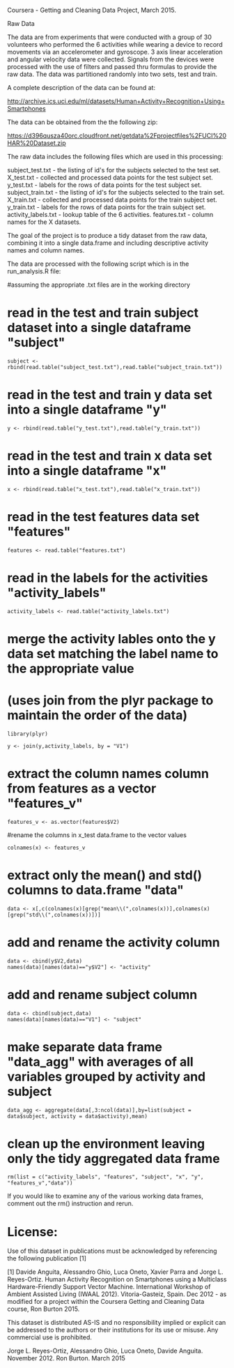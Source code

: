 
Coursera - Getting and Cleaning Data Project, March 2015.


Raw Data

The data are from experiments that were conducted with a group of 30 volunteers who performed the 6 activities while wearing a device to record movements via an accelerometer and gyroscope.  3 axis linear acceleration and angular velocity data were collected.  Signals from the devices were processed with the use of filters and passed thru formulas to provide the raw data.  The data was partitioned randomly into two sets, test and train.

A complete description of the data can be found at: 

http://archive.ics.uci.edu/ml/datasets/Human+Activity+Recognition+Using+Smartphones 

The data can be obtained from the the following zip: 

https://d396qusza40orc.cloudfront.net/getdata%2Fprojectfiles%2FUCI%20HAR%20Dataset.zip 


The raw data includes the following files which are used in this processing:

subject_test.txt - the listing of id's for the subjects selected to the test set.
X_test.txt - collected and processed data points for the test subject set.
y_test.txt - labels for the rows of data points for the test subject set.
subject_train.txt - the listing of id's for the subjects selected to the train set.
X_train.txt - collected and processed data points for the train subject set.
y_train.txt - labels for the rows of data points for the train subject set.
activity_labels.txt - lookup table of the 6 activities.
features.txt - column names for the X datasets.


The goal of the project is to produce a tidy dataset from the raw data, combining it into a single data.frame and including descriptive activity names and column names.

The data are processed with the following script which is in the run_analysis.R file:


#assuming the appropriate .txt files are in the working directory


# read in the test and train subject dataset into a single dataframe "subject"

	subject <- rbind(read.table("subject_test.txt"),read.table("subject_train.txt"))


# read in the test and train y data set into a single dataframe "y"

	y <- rbind(read.table("y_test.txt"),read.table("y_train.txt"))


# read in the test and train x data set into a single dataframe "x"

	x <- rbind(read.table("x_test.txt"),read.table("x_train.txt"))


# read in the test features data set "features"

	features <- read.table("features.txt")


# read in the labels for the activities "activity_labels"

	activity_labels <- read.table("activity_labels.txt")


# merge the activity lables onto the y data set matching the label name to the appropriate value
# (uses join from the plyr package to maintain the order of the data)

	library(plyr)

	y <- join(y,activity_labels, by = "V1")


# extract the column names column from features as a vector "features_v"

	features_v <- as.vector(features$V2)


#rename the columns in x_test data.frame to the vector values

	colnames(x) <- features_v


# extract only the mean() and std() columns to data.frame "data"

	data <- x[,c(colnames(x)[grep("mean\\(",colnames(x))],colnames(x)[grep("std\\(",colnames(x))])]


# add and rename the activity column

	data <- cbind(y$V2,data)
	names(data)[names(data)=="y$V2"] <- "activity"


# add and rename subject column

	data <- cbind(subject,data)
	names(data)[names(data)=="V1"] <- "subject"


# make separate data frame "data_agg" with averages of all variables grouped by activity and subject

	data_agg <- aggregate(data[,3:ncol(data)],by=list(subject = data$subject, activity = data$activity),mean)


# clean up the environment leaving only the tidy aggregated data frame

	rm(list = c("activity_labels", "features", "subject", "x", "y", "features_v","data"))

If you would like to examine any of the various working data frames, comment out the rm() instruction and rerun.






License:
========
Use of this dataset in publications must be acknowledged by referencing the following publication [1] 

[1] Davide Anguita, Alessandro Ghio, Luca Oneto, Xavier Parra and Jorge L. Reyes-Ortiz. Human Activity Recognition on Smartphones using a Multiclass Hardware-Friendly Support Vector Machine. International Workshop of Ambient Assisted Living (IWAAL 2012). Vitoria-Gasteiz, Spain. Dec 2012 - as modified for a project within the Coursera Getting and Cleaning Data course, Ron Burton 2015.

This dataset is distributed AS-IS and no responsibility implied or explicit can be addressed to the authors or their institutions for its use or misuse. Any commercial use is prohibited.

Jorge L. Reyes-Ortiz, Alessandro Ghio, Luca Oneto, Davide Anguita. November 2012.
Ron Burton. March 2015